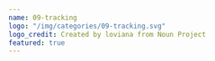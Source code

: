 ```yaml
---
name: 09-tracking
logo: "/img/categories/09-tracking.svg"
logo_credit: Created by loviana from Noun Project
featured: true
---
```

